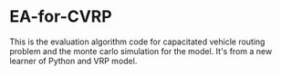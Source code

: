 # EA-for-CVRP
This is the evaluation algorithm code for capacitated vehicle routing problem and the monte carlo simulation for the model. It's from a new learner of Python and VRP model.

